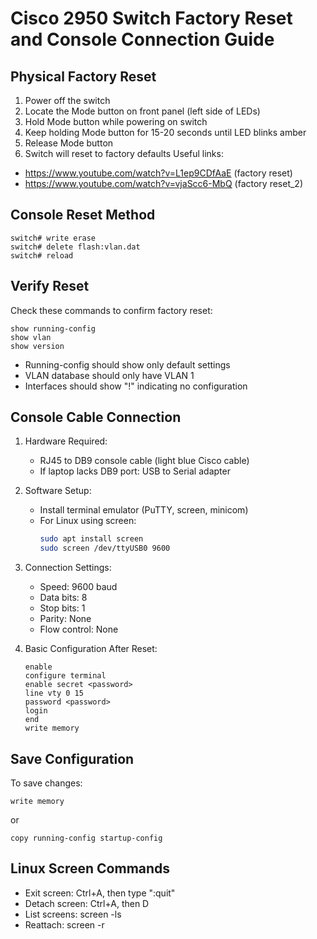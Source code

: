 # Cisco 2950 Switch Factory Reset and Console Connection Guide

## Physical Factory Reset
1. Power off the switch
2. Locate the Mode button on front panel (left side of LEDs)
3. Hold Mode button while powering on switch
4. Keep holding Mode button for 15-20 seconds until LED blinks amber
5. Release Mode button
6. Switch will reset to factory defaults
Useful links:
- https://www.youtube.com/watch?v=L1ep9CDfAaE (factory reset)
- https://www.youtube.com/watch?v=vjaScc6-MbQ (factory reset_2)

## Console Reset Method
```
switch# write erase
switch# delete flash:vlan.dat
switch# reload
```

## Verify Reset
Check these commands to confirm factory reset:
```
show running-config
show vlan
show version
```
- Running-config should show only default settings
- VLAN database should only have VLAN 1
- Interfaces should show "!" indicating no configuration

## Console Cable Connection
1. Hardware Required:
   - RJ45 to DB9 console cable (light blue Cisco cable)
   - If laptop lacks DB9 port: USB to Serial adapter

2. Software Setup:
   - Install terminal emulator (PuTTY, screen, minicom)
   - For Linux using screen:
     ```bash
     sudo apt install screen
     sudo screen /dev/ttyUSB0 9600
     ```
   
3. Connection Settings:
   - Speed: 9600 baud
   - Data bits: 8
   - Stop bits: 1
   - Parity: None
   - Flow control: None

4. Basic Configuration After Reset:
   ```
   enable
   configure terminal
   enable secret <password>
   line vty 0 15
   password <password>
   login
   end
   write memory
   ```

## Save Configuration
To save changes:
```
write memory
```
or
```
copy running-config startup-config
```

## Linux Screen Commands
- Exit screen: Ctrl+A, then type ":quit"
- Detach screen: Ctrl+A, then D
- List screens: screen -ls
- Reattach: screen -r
